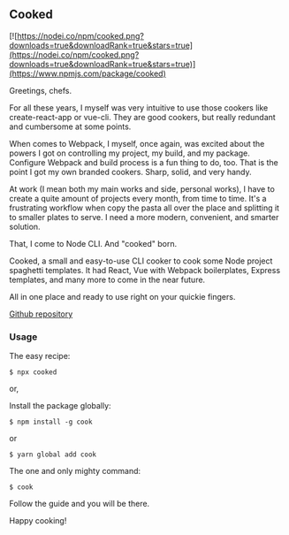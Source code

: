 ## Cooked

[![https://nodei.co/npm/cooked.png?downloads=true&downloadRank=true&stars=true](https://nodei.co/npm/cooked.png?downloads=true&downloadRank=true&stars=true)](https://www.npmjs.com/package/cooked)

Greetings, chefs.

For all these years,  I myself was very intuitive to use those cookers like create-react-app or vue-cli. They are good cookers, but really redundant and cumbersome at some points.

When comes to Webpack, I myself, once again, was excited about the powers I got on controlling my project, my build, and my package. Configure Webpack and build process is a fun thing to do, too. That is the point I got my own branded cookers. Sharp, solid, and very handy.

At work (I mean both my main works and side, personal works), I have to create a quite amount of projects every month, from time to time. It's a frustrating workflow when copy the pasta all over the place and splitting it to smaller plates to serve. I need a more modern, convenient, and smarter solution.

That, I come to Node CLI. And "cooked" born.

Cooked, a small and easy-to-use CLI cooker to cook some Node project spaghetti templates. It had React, Vue with Webpack boilerplates, Express templates, and many more to come in the near future.

All in one place and ready to use right on your quickie fingers.

[Github repository](https://github.com/bodetaima/cooked/)

### Usage

The easy recipe:

`$ npx cooked`

or,

Install the package globally:

`$ npm install -g cook` 

or

`$ yarn global add cook`

The one and only mighty command:

`$ cook`

Follow the guide and you will be there.

Happy cooking!
